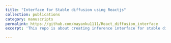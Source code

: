 ```yaml
---
title: "Interface for Stable diffusion using Reactjs"
collection: publications
category: manuscripts
permalink: https://github.com/mayanku1111/React_diffusion_interface
excerpt: 'This repo is about creating inference interface for stable diffusion model.'

---
```


